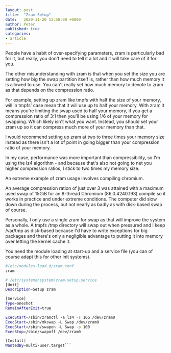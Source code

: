 ```yaml
---
layout: post
title:  "Zram Setup"
date:   2020-11-20 12:58:00 +0000
author: Peter
published: true
categories:
- article
---
```

People have a habit of over-specifying parameters, zram is particularly bad for it, but really, you don't need to tell it a lot and it will take care of it for you.

The other misunderstanding with zram is that when you set the size you are setting how big the swap partition itself is, rather than how much memory it is allowed to use. You can't really set how much memory to devote to zram as that depends on the compression ratio.

For example, setting up zram like tmpfs with half the size of your memory, will in tmpfs' case mean that it will use up to half your memory. With zram it means you're limiting the swap used to half your memory, if you get a compression ratio of 3:1 then you'll be using 1/6 of your memory for swapping. Which likely isn't what you want. Instead, you should set your zram up so it can compress much more of your memory than that.

I would recommend setting up zram at two to three times your memory size instead as there isn't a lot of point in going bigger than your compression ratio of your memory.

In my case, performance was more important than compressibility, so I'm using the lz4 algorithm - and because that's also not going to net you higher compression ratios, I stick to two times my memory size.

An extreme example of zram usage involves compiling chromium.

An average compression ration of just over 3 was attained with a maximum used swap of 15GiB for an 8-thread Chromium (86.0.4240.193) compile so it works in practice and under extreme conditions. The computer did slow down during the process, but not nearly as badly as with disk-based swap of course.

Personally, I only use a single zram for swap as that will improve the system as a whole. A tmpfs /tmp directory will swap out when pressured and I keep /var/tmp as disk-based because I'd have to write exceptions for big packages and there's only a negligible advantage to putting it into memory over letting the kernel cache it.

You need the module loading at start-up and a service file (you can of course adapt this for other init systems).

```bash
#/etc/modules-load.d/zram.conf
zram
```

```bash
# /etc/systemd/system/zram-setup.service
[Unit]
Description=Setup zram

[Service]
Type=oneshot
RemainAfterExit=true

ExecStart=/sbin/zramctl -a lz4 -s 16G /dev/zram0
ExecStart=/sbin/mkswap -L Swap /dev/zram0
ExecStart=/sbin/swapon -L Swap -p 100
ExecStop=/sbin/swapoff /dev/zram0

[Install]
WantedBy=multi-user.target```
